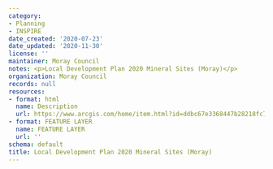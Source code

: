 ```yaml
---
category:
- Planning
- INSPIRE
date_created: '2020-07-23'
date_updated: '2020-11-30'
license: ''
maintainer: Moray Council
notes: <p>Local Development Plan 2020 Mineral Sites (Moray)</p>
organization: Moray Council
records: null
resources:
- format: html
  name: Description
  url: https://www.arcgis.com/home/item.html?id=ddbc67e3368447b28218fc71fe53fd73
- format: FEATURE LAYER
  name: FEATURE LAYER
  url: ''
schema: default
title: Local Development Plan 2020 Mineral Sites (Moray)
---
```

